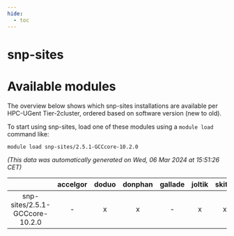 ```yaml
---
hide:
  - toc
---
```


snp-sites
=========

# Available modules


The overview below shows which snp-sites installations are available per HPC-UGent Tier-2cluster, ordered based on software version (new to old).

To start using snp-sites, load one of these modules using a `module load` command like:

```shell
module load snp-sites/2.5.1-GCCcore-10.2.0
```

*(This data was automatically generated on Wed, 06 Mar 2024 at 15:51:26 CET)*  

| |accelgor|doduo|donphan|gallade|joltik|skitty|
| :---: | :---: | :---: | :---: | :---: | :---: | :---: |
|snp-sites/2.5.1-GCCcore-10.2.0|-|x|x|-|x|x|
